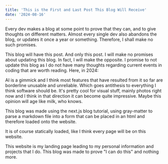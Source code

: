 ```yaml
---
title: 'This is the First and Last Post This Blog Will Receive'
date: '2024-08-16'
---
```


Every dev makes a blog at some point to prove that they can, and to give thoughts on different matters. Almost every single dev also abandons the blog, or updates it once a year or something. Therefore, I shall make no such promises.

This blog will have this post. And only this post. I will make no promises about updating this blog. In fact, I will make the opposite. I promise to not update this blog as I do not have many thoughts regarding current events in coding that are worth reading. Here, in 2024:

AI is a gimmick and I think most features that have resulted from it so far are borderline unusable and unreliable. Which goes antithesis to everything I think software should be. It's pretty cool for visual stuff, mainly photos right now and I think in that direction it can become quite impressive. Maybe this opinion will age like milk, who knows.

This blog was made using the next.js blog tutorial, using gray-matter to parse a markdown file into a form that can be placed in an html and therefore loaded onto the website.

It is of course statically loaded, like I think every page will be on this website.

This website is my landing page leading to my personal information and projects that I do. This blog was made to prove "I can do this" and nothing more.


